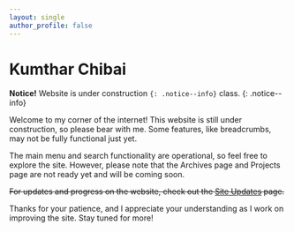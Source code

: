 ```yaml
---
layout: single
author_profile: false
---
```

# Kumthar Chibai

**Notice!** Website is under construction `{: .notice--info}` class.
{: .notice--info}

Welcome to my corner of the internet! This website is still under construction, so please bear with me. Some features, like breadcrumbs, may not be fully functional just yet.  

The main menu and search functionality are operational, so feel free to explore the site. However, please note that the Archives page and Projects page are not ready yet and will be coming soon.  

~~For updates and progress on the website, check out the [Site Updates](#) page.~~

Thanks for your patience, and I appreciate your understanding as I work on improving the site. Stay tuned for more!
